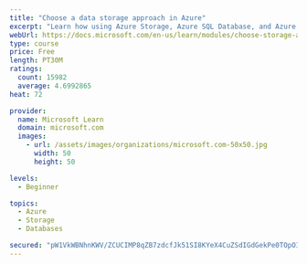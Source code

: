 ```yaml
---
title: "Choose a data storage approach in Azure"
excerpt: "Learn how using Azure Storage, Azure SQL Database, and Azure Cosmos DB - or a combination of them - for your business scenario is the best way to get the most performant solution."
webUrl: https://docs.microsoft.com/en-us/learn/modules/choose-storage-approach-in-azure/
type: course
price: Free
length: PT30M
ratings:
  count: 15982
  average: 4.6992865
heat: 72

provider:
  name: Microsoft Learn
  domain: microsoft.com
  images:
    - url: /assets/images/organizations/microsoft.com-50x50.jpg
      width: 50
      height: 50

levels:
  - Beginner

topics:
  - Azure
  - Storage
  - Databases

secured: "pW1VkWBNhnKWV/ZCUCIMP8qZB7zdcfJk51SI8KYeX4CuZSdIGdGekPe0TOpOIQ4eZoDfrQUU1JKrz85HijEv/gXPaizI9jpRTsDbiPmy1KLwAA+4QNrUiCacclYqJFAkVHmsbcghTQXs89k12n4W9nB2d5eOsK5Ib9IWCmTYeqPrYq0VuBjASWzFA3DGmozRtdtXXKFtVThr6tk44N2rT2kkf4hiIO6khadSPCQ1nsiJmU3sDMmXzmvf/0eW3bPwWkIycXuw0RhdDn9iEUfpws/aERNCDIE1Fc1+s9RF0UJDz6ZKa7H4yLCQ4YndbTykt/4fhhbl48c+bWhW4nhK06FQbR9DuUBOyIfPQhG8xBkyTkDTOMPQY2wgfJdBJWNrvKud51FhvTJ4ahFtRzBOv0anHZGxgBJo8M0Dd4+auP/Ek+lezr43t6a7ci5BK7R7;nJvBDOpOMNWVc9b7KAhP0w=="
---
```


